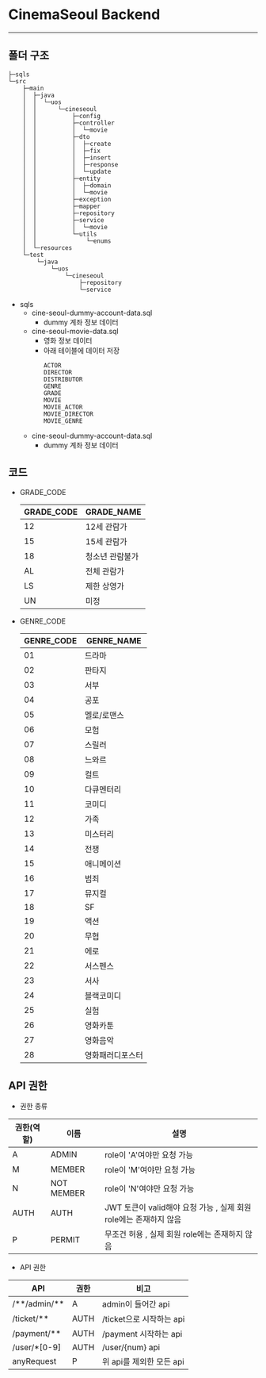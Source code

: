 # CinemaSeoul Backend

---
## 폴더 구조
```
├─sqls
└─src
    ├─main
    │  ├─java
    │  │  └─uos
    │  │      └─cineseoul
    │  │          ├─config
    │  │          ├─controller
    │  │          │  └─movie
    │  │          ├─dto
    │  │          │  ├─create
    │  │          │  ├─fix
    │  │          │  ├─insert
    │  │          │  ├─response
    │  │          │  └─update
    │  │          ├─entity
    │  │          │  ├─domain
    │  │          │  └─movie
    │  │          ├─exception
    │  │          ├─mapper
    │  │          ├─repository
    │  │          ├─service
    │  │          │  └─movie
    │  │          └─utils
    │  │              └─enums
    │  └─resources
    └─test
        └─java
            └─uos
                └─cineseoul
                    ├─repository
                    └─service

```
+ sqls
  + cine-seoul-dummy-account-data.sql
    + dummy 계좌 정보 데이터
  + cine-seoul-movie-data.sql
    + 영화 정보 데이터
    + 아래 테이블에 데이터 저장
      ```
      ACTOR
      DIRECTOR
      DISTRIBUTOR
      GENRE
      GRADE
      MOVIE
      MOVIE_ACTOR
      MOVIE_DIRECTOR
      MOVIE_GENRE
      ```
  + cine-seoul-dummy-account-data.sql
    + dummy 계좌 정보 데이터
    
## 코드
+ GRADE_CODE

  | GRADE_CODE | GRADE_NAME |
  |------------|------------|
  | 12	        | 12세 관람가    |
  | 15	        | 15세 관람가    |
  | 18	        | 청소년 관람불가   |
  | AL	        | 전체 관람가     |
  | LS	        | 제한 상영가     |
  | UN	        | 미정         |

+ GENRE_CODE

  |GENRE_CODE| GENRE_NAME |
  |---|------------|
  |01	|드라마|
  |02	|판타지|
  |03	|서부|
  |04	|공포|
  |05	|멜로/로맨스|
  |06	|모험|
  |07	|스릴러|
  |08	|느와르|
  |09	|컬트|
  |10	|다큐멘터리|
  |11	|코미디|
  |12	|가족|
  |13	|미스터리|
  |14	|전쟁|
  |15	|애니메이션|
  |16	|범죄|
  |17	|뮤지컬|
  |18	|SF|
  |19	|액션|
  |20	|무협|
  |21	|에로|
  |22	|서스펜스|
  |23	|서사|
  |24	|블랙코미디|
  |25	|실험|
  |26	|영화카툰|
  |27	|영화음악|
  |28	|영화패러디포스터|

## API 권한
+ 권한 종류

| 권한(역할)  | 이름       | 설명                                           |
|---------|----------|----------------------------------------------|
| A       | ADMIN    | role이 'A'여야만 요청 가능                           |
| M       | MEMBER   | role이 'M'여야만 요청 가능                           |
| N       | NOT MEMBER | role이 'N'여야만 요청 가능                           |
| AUTH    | AUTH     | JWT 토큰이 valid해야 요청 가능 , 실제 회원 role에는 존재하지 않음 |
| P       | PERMIT     | 무조건 허용 , 실제 회원 role에는 존재하지 않음    |

+ API 권한

| API               | 권한      | 비고                 |
|-------------------|---------|--------------------|
| /\*\*/admin/\*\*	 | A       | admin이 들어간 api     |
| /ticket/**        | AUTH | /ticket으로 시작하는 api |
| /payment/**       | AUTH | /payment 시작하는 api  |
| /user/*[0-9]      | AUTH | /user/{num} api    |
| anyRequest       | P | 위 api를 제외한 모든 api  |